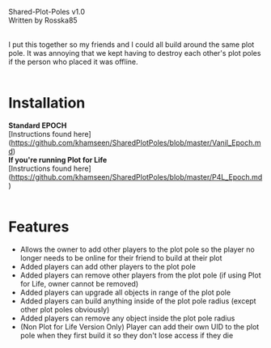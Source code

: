 Shared-Plot-Poles v1.0<br>
Written by Rosska85<br><br>

I put this together so my friends and I could all build around the same plot pole. It was annoying that we kept having to destroy each other's plot poles if the person who placed it was offline.<br><br>

Installation
============
**Standard EPOCH**<br>
[Instructions found here] (https://github.com/khamseen/SharedPlotPoles/blob/master/Vanil_Epoch.md)<br>
**If you're running Plot for Life**<br>
[Instructions found here] (https://github.com/khamseen/SharedPlotPoles/blob/master/P4L_Epoch.md)<br><br>

Features
========
- Allows the owner to add other players to the plot pole so the player no longer needs to be online for their friend to build at their plot
- Added players can add other players to the plot pole
- Added players can remove other players from the plot pole (if using Plot for Life, owner cannot be removed)
- Added players can upgrade all objects in range of the plot pole
- Added players can build anything inside of the plot pole radius (except other plot poles obviously)
- Added players can remove any object inside the plot pole radius
- (Non Plot for Life Version Only) Player can add their own UID to the plot pole when they first build it so they don't lose access if they die